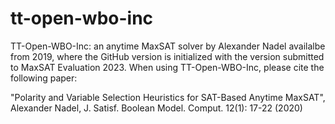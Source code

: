 # tt-open-wbo-inc
TT-Open-WBO-Inc: an anytime MaxSAT solver by Alexander Nadel availalbe from 2019, where the GitHub version is initialized with the version submitted to MaxSAT Evaluation 2023.
When using TT-Open-WBO-Inc, please cite the following paper:

"Polarity and Variable Selection Heuristics for SAT-Based Anytime MaxSAT", Alexander Nadel, J. Satisf. Boolean Model. Comput. 12(1): 17-22 (2020)

